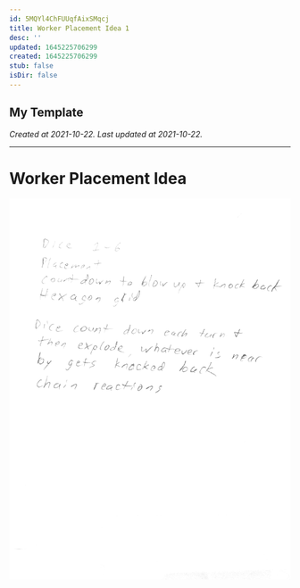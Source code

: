 ```yaml
---
id: 5MQYl4ChFUUqfAixSMqcj
title: Worker Placement Idea 1
desc: ''
updated: 1645225706299
created: 1645225706299
stub: false
isDir: false
---
```

My Template
---

_Created at 2021-10-22._
_Last updated at 2021-10-22._




---

# Worker Placement Idea


![Snapshot.png](assets/Snapshot.png)

